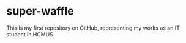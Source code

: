 # super-waffle
This is my first repository on GitHub, representing my works as an IT student in HCMUS
